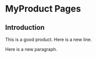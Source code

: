 # MyProduct Pages

## Introduction

This is a good product.
Here is a new line.

Here is a new paragraph.